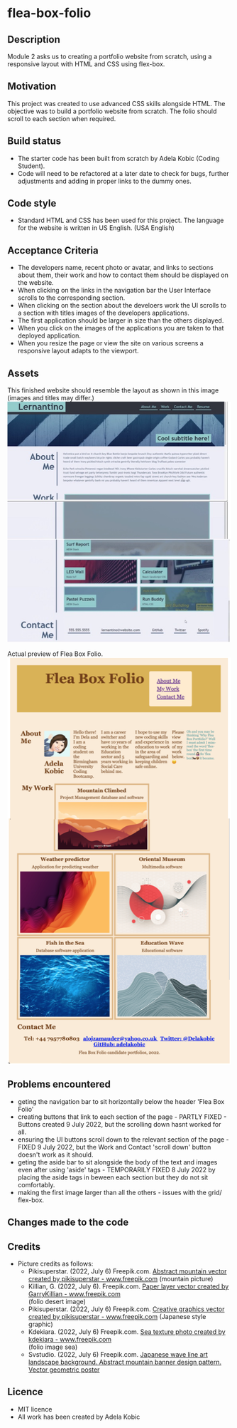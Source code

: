 # flea-box-folio

## Description
Module 2 asks us to creating a portfolio website from scratch, using a responsive layout with HTML and CSS using flex-box. 

## Motivation
This project was created to use advanced CSS skills alongside HTML. The objective was to build a portfolio website from scratch. The folio should scroll to each section when required. 

## Build status
* The starter code has been built from scratch by Adela Kobic (Coding Student). 
* Code will need to be refactored at a later date to check for bugs, further adjustments and adding in proper links to the dummy ones.

## Code style
* Standard HTML and CSS has been used for this project. 
The language for the website is written in US English. (USA English)

## Acceptance Criteria
* The developers name, recent photo or avatar, and links to sections about them, their work and how to contact them should be displayed on the website.
* When clicking on the links in the navigation bar the User Interface scrolls to the corresponding section.
* When clicking on the section about the develoers work the UI scrolls to a section with titles images of the developers applications. 
* The first application should be larger in size than the others displayed.
* When you click on the images of the applications you are taken to that deployed application.
* When you resize the page or view the site on various screens a responsive layout adapts to the viewport. 

## Assets
This finished website should resemble the layout as shown in this image (images and titles may differ.)
![Screenshot of intended layout forwebsite.](./flea-assets/flea-images/layout.jpg)

Actual preview of Flea Box Folio. 
![Preview of Flea Box Folio.](./flea-assets/flea-images/flea-preview.png)

## Problems encountered 
* geting the navigation bar to sit horizontally below the header 'Flea Box Folio'
* creating buttons that link to each section of the page - PARTLY FIXED - Buttons created 9 July 2022, but the scrolling down hasnt worked for all.
* ensuring the UI buttons scroll down to the relevant section of the page - FIXED 9 July 2022, but the Work and Contact 'scroll down' button doesn't work as it should. 
* geting the aside bar to sit alongside the body of the text and images even after using 'aside' tags  - TEMPORARILY FIXED 8 July 2022 by placing the aside tags in beween each section but they do not sit comfortably. 
* making the first image larger than all the others - issues with the grid/ flex-box.

## Changes made to the code 

## Credits
* Picture credits as follows: 
    * Pikisuperstar. (2022, July 6) Freepik.com. <a href="https://www.freepik.com/vectors/abstract-mountain">Abstract mountain vector created by pikisuperstar - www.freepik.com</a>
    (mountain picture) 
    * Killian, G. (2022, July 6). Freepik.com. <a href="https://www.freepik.com/vectors/paper-layer">Paper layer vector created by GarryKillian - www.freepik.com</a>      
    (folio desert image)
    * Pikisuperstar. (2022, July 6) Freepik.com. <a href="https://www.freepik.com/vectors/creative-graphics">Creative graphics vector created by pikisuperstar - www.freepik.com</a> 
    (Japanese style graphic)
    * Kdekiara. (2022, July 6) Freepik.com. <a href="https://www.freepik.com/photos/sea-texture">Sea texture photo created by kdekiara - www.freepik.com</a>    
    (folio image sea)
    * Svstudio. (2022, July 6) Freepik.com. <a href="https://www.freepik.com/free-vector/japanese-wave-line-art-landscape-background-abstract-mountain-banner-design-pattern-vector-geometric-poster_23190973.htm">Japanese wave line art landscape background. Abstract mountain banner design pattern. Vector geometric poster</a>

## Licence
* MIT licence 
* All work has been created by Adela Kobic 